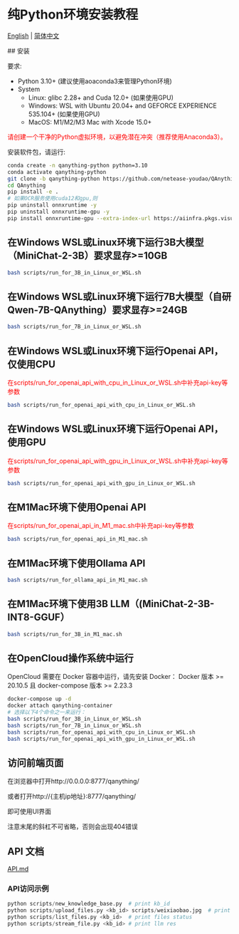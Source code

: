 # 纯Python环境安装教程
<p >
  <a href="./README.md">English</a> |
  <a href="./README_zh.md">简体中文</a>
</p>
## 安装 

要求:

  - Python 3.10+ (建议使用aoaconda3来管理Python环境)
  - System 
      - Linux: glibc 2.28+ and Cuda 12.0+ (如果使用GPU)
      - Windows: WSL with Ubuntu 20.04+ and GEFORCE EXPERIENCE 535.104+ (如果使用GPU)
      - MacOS: M1/M2/M3 Mac with Xcode 15.0+

<span style="color:red;">请创建一个干净的Python虚拟环境，以避免潜在冲突（推荐使用Anaconda3）。</span>

安装软件包，请运行: 
```bash
conda create -n qanything-python python=3.10
conda activate qanything-python
git clone -b qanything-python https://github.com/netease-youdao/QAnything.git
cd QAnything
pip install -e .
# 如果OCR服务使用cuda12和gpu,则
pip uninstall onnxruntime -y
pip uninstall onnxruntime-gpu -y
pip install onnxruntime-gpu --extra-index-url https://aiinfra.pkgs.visualstudio.com/PublicPackages/_packaging/onnxruntime-cuda-12/pypi/simple/
```

## 在Windows WSL或Linux环境下运行3B大模型（MiniChat-2-3B）要求显存>=10GB
```bash
bash scripts/run_for_3B_in_Linux_or_WSL.sh
```

## 在Windows WSL或Linux环境下运行7B大模型（自研Qwen-7B-QAnything）要求显存>=24GB
```bash
bash scripts/run_for_7B_in_Linux_or_WSL.sh
```

## 在Windows WSL或Linux环境下运行Openai API，仅使用CPU

<span style="color:red;">在scripts/run_for_openai_api_with_cpu_in_Linux_or_WSL.sh中补充api-key等参数</span>

```bash
bash scripts/run_for_openai_api_with_cpu_in_Linux_or_WSL.sh
```

## 在Windows WSL或Linux环境下运行Openai API，使用GPU

<span style="color:red;">在scripts/run_for_openai_api_with_gpu_in_Linux_or_WSL.sh中补充api-key等参数</span>

```bash
bash scripts/run_for_openai_api_with_gpu_in_Linux_or_WSL.sh
```

## 在M1Mac环境下使用Openai API 

<span style="color:red;">在scripts/run_for_openai_api_in_M1_mac.sh中补充api-key等参数</span>

```bash
bash scripts/run_for_openai_api_in_M1_mac.sh
```

## 在M1Mac环境下使用Ollama API 

```bash
bash scripts/run_for_ollama_api_in_M1_mac.sh
```

## 在M1Mac环境下使用3B LLM（(MiniChat-2-3B-INT8-GGUF）

```bash
bash scripts/run_for_3B_in_M1_mac.sh
```

## 在OpenCloud操作系统中运行 
OpenCloud 需要在 Docker 容器中运行，请先安装 Docker：
Docker 版本 >= 20.10.5 且 docker-compose 版本 >= 2.23.3
```bash
docker-compose up -d
docker attach qanything-container
# 选择以下4个命令之一来运行：
bash scripts/run_for_3B_in_Linux_or_WSL.sh
bash scripts/run_for_7B_in_Linux_or_WSL.sh
bash scripts/run_for_openai_api_with_cpu_in_Linux_or_WSL.sh
bash scripts/run_for_openai_api_with_gpu_in_Linux_or_WSL.sh
```

## 访问前端页面 
在浏览器中打开http://0.0.0.0:8777/qanything/

或者打开http://{主机ip地址}:8777/qanything/

即可使用UI界面

注意末尾的斜杠不可省略，否则会出现404错误

## API 文档 
[API.md](./docs/API.md)

### API访问示例 
```python
python scripts/new_knowledge_base.py  # print kb_id
python scripts/upload_files.py <kb_id> scripts/weixiaobao.jpg  # print file_id
python scripts/list_files.py <kb_id>  # print files status
python scripts/stream_file.py <kb_id> # print llm res
```
